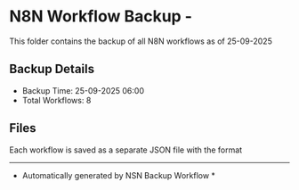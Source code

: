 # N8N Workflow Backup - 
This folder contains the backup of all N8N workflows as of 25-09-2025

## Backup Details
- Backup Time: 25-09-2025 06:00
- Total Workflows: 8

## Files
Each workflow is saved as a separate JSON file with the format

-----------
* Automatically generated by NSN Backup Workflow *